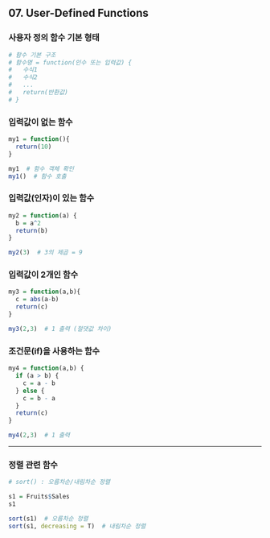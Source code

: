 ## 07. User-Defined Functions

### 사용자 정의 함수 기본 형태

```r
# 함수 기본 구조
# 함수명 = function(인수 또는 입력값) {
#   수식1
#   수식2
#   ...
#   return(반환값)
# }
```

### 입력값이 없는 함수

```r
my1 = function(){
  return(10)
}

my1  # 함수 객체 확인
my1()  # 함수 호출
```

### 입력값(인자)이 있는 함수

```r
my2 = function(a) {
  b = a^2
  return(b)
}

my2(3)  # 3의 제곱 = 9
```

### 입력값이 2개인 함수

```r
my3 = function(a,b){
  c = abs(a-b)
  return(c)
}

my3(2,3)  # 1 출력 (절댓값 차이)
```

### 조건문(if)을 사용하는 함수

```r
my4 = function(a,b) {
  if (a > b) {
    c = a - b
  } else {
    c = b - a
  }
  return(c)
}

my4(2,3)  # 1 출력
```

---

### 정렬 관련 함수

```r
# sort() : 오름차순/내림차순 정렬

s1 = Fruits$Sales
s1

sort(s1)  # 오름차순 정렬
sort(s1, decreasing = T)  # 내림차순 정렬
```
